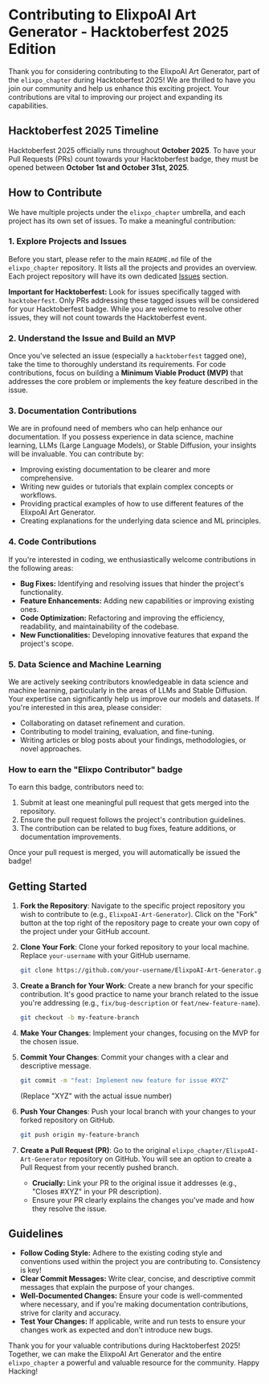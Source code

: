 # Contributing to ElixpoAI Art Generator - Hacktoberfest 2025 Edition

Thank you for considering contributing to the ElixpoAI Art Generator, part of the `elixpo_chapter` during Hacktoberfest 2025! We are thrilled to have you join our community and help us enhance this exciting project. Your contributions are vital to improving our project and expanding its capabilities.

## Hacktoberfest 2025 Timeline

Hacktoberfest 2025 officially runs throughout **October 2025**. To have your Pull Requests (PRs) count towards your Hacktoberfest badge, they must be opened between **October 1st and October 31st, 2025**.

## How to Contribute

We have multiple projects under the `elixpo_chapter` umbrella, and each project has its own set of issues. To make a meaningful contribution:


### 1. Explore Projects and Issues

Before you start, please refer to the main `README.md` file of the `elixpo_chapter` repository. It lists all the projects and provides an overview. Each project repository will have its own dedicated [Issues](https://github.com/elixpo_chapter/ElixpoAI-Art-Generator/issues) section.

**Important for Hacktoberfest:** Look for issues specifically tagged with `hacktoberfest`. Only PRs addressing these tagged issues will be considered for your Hacktoberfest badge. While you are welcome to resolve other issues, they will not count towards the Hacktoberfest event.

### 2. Understand the Issue and Build an MVP

Once you've selected an issue (especially a `hacktoberfest` tagged one), take the time to thoroughly understand its requirements. For code contributions, focus on building a **Minimum Viable Product (MVP)** that addresses the core problem or implements the key feature described in the issue.

### 3. Documentation Contributions

We are in profound need of members who can help enhance our documentation. If you possess experience in data science, machine learning, LLMs (Large Language Models), or Stable Diffusion, your insights will be invaluable. You can contribute by:

- Improving existing documentation to be clearer and more comprehensive.
- Writing new guides or tutorials that explain complex concepts or workflows.
- Providing practical examples of how to use different features of the ElixpoAI Art Generator.
- Creating explanations for the underlying data science and ML principles.

### 4. Code Contributions

If you're interested in coding, we enthusiastically welcome contributions in the following areas:

- **Bug Fixes:** Identifying and resolving issues that hinder the project's functionality.
- **Feature Enhancements:** Adding new capabilities or improving existing ones.
- **Code Optimization:** Refactoring and improving the efficiency, readability, and maintainability of the codebase.
- **New Functionalities:** Developing innovative features that expand the project's scope.

### 5. Data Science and Machine Learning

We are actively seeking contributors knowledgeable in data science and machine learning, particularly in the areas of LLMs and Stable Diffusion. Your expertise can significantly help us improve our models and datasets. If you're interested in this area, please consider:

- Collaborating on dataset refinement and curation.
- Contributing to model training, evaluation, and fine-tuning.
- Writing articles or blog posts about your findings, methodologies, or novel approaches.


### How to earn the "Elixpo Contributor" badge
To earn this badge, contributors need to:
1. Submit at least one meaningful pull request that gets merged into the repository.
2. Ensure the pull request follows the project's contribution guidelines.
3. The contribution can be related to bug fixes, feature additions, or documentation improvements.

Once your pull request is merged, you will automatically be issued the badge!


## Getting Started

1.  **Fork the Repository**: Navigate to the specific project repository you wish to contribute to (e.g., `ElixpoAI-Art-Generator`). Click on the "Fork" button at the top right of the repository page to create your own copy of the project under your GitHub account.

2.  **Clone Your Fork**: Clone your forked repository to your local machine. Replace `your-username` with your GitHub username.
    ```bash
    git clone https://github.com/your-username/ElixpoAI-Art-Generator.git
    ```

3.  **Create a Branch for Your Work**: Create a new branch for your specific contribution. It's good practice to name your branch related to the issue you're addressing (e.g., `fix/bug-description` or `feat/new-feature-name`).
    ```bash
    git checkout -b my-feature-branch
    ```

4.  **Make Your Changes**: Implement your changes, focusing on the MVP for the chosen issue.

5.  **Commit Your Changes**: Commit your changes with a clear and descriptive message.
    ```bash
    git commit -m "feat: Implement new feature for issue #XYZ"
    ```
    (Replace "XYZ" with the actual issue number)

6.  **Push Your Changes**: Push your local branch with your changes to your forked repository on GitHub.
    ```bash
    git push origin my-feature-branch
    ```

7.  **Create a Pull Request (PR)**: Go to the original `elixpo_chapter/ElixpoAI-Art-Generator` repository on GitHub. You will see an option to create a Pull Request from your recently pushed branch.
    *   **Crucially:** Link your PR to the original issue it addresses (e.g., "Closes #XYZ" in your PR description).
    *   Ensure your PR clearly explains the changes you've made and how they resolve the issue.

## Guidelines

-   **Follow Coding Style:** Adhere to the existing coding style and conventions used within the project you are contributing to. Consistency is key!
-   **Clear Commit Messages:** Write clear, concise, and descriptive commit messages that explain the purpose of your changes.
-   **Well-Documented Changes:** Ensure your code is well-commented where necessary, and if you're making documentation contributions, strive for clarity and accuracy.
-   **Test Your Changes:** If applicable, write and run tests to ensure your changes work as expected and don't introduce new bugs.

Thank you for your valuable contributions during Hacktoberfest 2025! Together, we can make the ElixpoAI Art Generator and the entire `elixpo_chapter` a powerful and valuable resource for the community. Happy Hacking!
